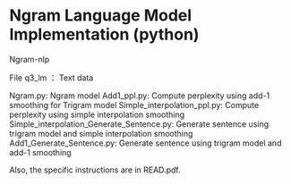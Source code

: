 # Ngram Language Model Implementation (python)
Ngram-nlp

File q3_lm ： Text data

Ngram.py: Ngram model
Add1_ppl.py: Compute perplexity using add-1 smoothing for Trigram model
Simple_interpolation_ppl.py: Compute perplexity using simple interpolation smoothing
Simple_interpolation_Generate_Sentence.py: Generate sentence using trigram model and simple interpolation smoothing
Add1_Generate_Sentence.py: Generate sentence using trigram model and add-1 smoothing

Also, the specific instructions are in READ.pdf.
